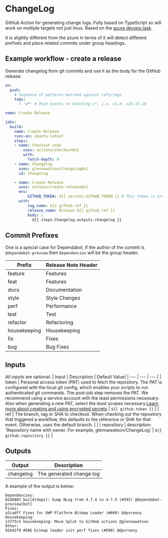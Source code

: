 # ChangeLog

GitHub Action for generating change logs. Fully based on TypeScript so will work on multiple targets not just linux. Based on the [azure devops task](https://github.com/microsoft/azure-pipelines-tasks/blob/e7769b150b919695f76369da636f65532689c50d/Tasks/GitHubReleaseV1/operations/ChangeLog.ts#L1).

It is slightly different from the azure in terms of it will detect different prefixes and place related commits under group headings.

## Example workflow - create a release
Generate changelog from git commits and use it as the body for the GitHub release.

```yaml
on:
  push:
    # Sequence of patterns matched against refs/tags
    tags:
      - 'v*' # Push events to matching v*, i.e. v1.0, v20.15.10

name: Create Release

jobs:
  build:
    name: Create Release
    runs-on: ubuntu-latest
    steps:
    - name: Checkout code
        uses: actions/checkout@v2
        with:
          fetch-depth: 0
    - name: Changelog
      uses: glennawatson/ChangeLog@v1
      id: changelog

    - name: Create Release
      uses: actions/create-release@v1
      env:
          GITHUB_TOKEN: ${{ secrets.GITHUB_TOKEN }} # This token is provided by Actions, you do not need to create your own token
      with:
          tag_name: ${{ github.ref }}
          release_name: Release ${{ github.ref }}
          body: |
            ${{ steps.Changelog.outputs.changelog }}
```

## Commit Prefixes

One is a special case for Dependabot, if the author of the commit is `@dependabot-preview` then `Dependencies` will be the group header.

| Prefix | Release Note Header |
| --- | --- |
| feature | Features |
| feat | Features |
| docs | Documentation |
| style | Style Changes |
| perf | Performance |
| test | Test |
| refactor | Refactoring |
| housekeeping | Housekeeping |
| fix | Fixes |
| bug | Bug Fixes |

## Inputs

All inputs are optional.
| Input | Description | Default Value|
| --- | --- | --- |
| token | Personal access token (PAT) used to fetch the repository. The PAT is configured with the local git config, which enables your scripts to run authenticated git commands. The post-job step removes the PAT. We recommend using a service account with the least permissions necessary. Also when generating a new PAT, select the least scopes necessary.[Learn more about creating and using encrypted secrets](https://help.github.com/en/actions/automating-your-workflow-with-github-actions/creating-and-using-encrypted-secrets) | `${{ github.token }}` |
| ref | The branch, tag or SHA to checkout. When checking out the repository that triggered a workflow, this defaults to the reference or SHA for that event.  Otherwise, uses the default branch. | |
| repository | description: 'Repository name with owner. For example, glennawatson/ChangeLog' | `${{ github.repository }}` |

## Outputs

| Output | Description |
| --- | --- |
| changelog | The generated change log |


A example of the output is below:

```
Dependencies:
82d6883 build(deps): bump NLog from 4.7.4 to 4.7.5 (#592) @dependabot-preview[bot]
Fixes:
a2cadff Fixes for UWP Platform Bitmap Loader (#600) @dpvreony
Housekeeping:
13775c5 housekeeping: Move Splat to GitHub actions @glennawatson
Other:
92b41f9 #586 bitmap loader init perf fixes (#598) @dpvreony
```

